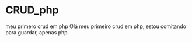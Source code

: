 # CRUD_php
meu primero crud em php
Olá meu primeiro crud em php, estou comitando para guardar, apenas php 
